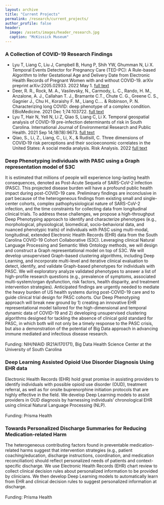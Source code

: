 ```yaml
---
layout: archive
title: "Current Projects"
permalink: /research/current_projects/
author_profile: false
header:
  image: /assets/images/header_research.jpg
  caption: "McKissick Museum"
---
```


### A Collection of COVID-19 Research Findings
- Lyu T, Liang C, Liu J, Campbell B, Hung P, Shih YW, Ghumman N, Li X. Temporal Events Detector for Pregnancy Care (TED-PC): A Rule-based Algorithm to Infer Gestational Age and Delivery Date from Electronic Health Records of Pregnant Women with and without COVID-19. arXiv preprint arXiv:2205.02933. 2022 May 1. [full text](https://arxiv.org/abs/2205.02933)
- Deer, R. R., Rock, M. A., Vasilevsky, N., Carmody, L. C., Rando, H. M., Anzalone, A. J., Callahan T. J., Bramante C.T., Chute C. G., Greene C. S., Gagnier J., Chu H., Koraishy F. M., Liang C.... & Robinson, P. N. Characterizing long COVID: deep phenotype of a complex condition. EBioMedicine. 2021 Dec 1;74:103722. [full text](https://www.sciencedirect.com/science/article/pii/S2352396421005168)
- Lyu T, Hair N, Yell N, Li Z, Qiao S, Liang C, Li X. Temporal geospatial analysis of COVID-19 pre-infection determinants of risk in South Carolina. International Journal of Environmental Research and Public Health. 2021 Sep 14;18(18):9673. [full text](https://www.mdpi.com/1660-4601/18/18/9673)
- Qiao, S., Li, Z., Liang, C., Li, X., & Rudisill, C. Three dimensions of COVID‐19 risk perceptions and their socioeconomic correlates in the United States: A social media analysis. Risk Analysis. 2022 [full text](https://pubmed.ncbi.nlm.nih.gov/35822654/)


### Deep Phenotyping individuals with PASC using a Graph representation model of S3C
It is estimated that millions of people will experience long-lasting health consequences, denoted as Post-Acute Sequela of SARS-CoV-2 infection (PASC). This projected disease burden will have a profound public health impact during post-COVID-19 care. Preliminary findings are inconclusive in part because of the heterogeneous findings from existing small and single-center cohorts, complex pathophysiological nature of SARS-CoV-2 infection, and the time constraints for collecting data from longitudinal clinical trials. To address these challenges, we propose a high-throughput Deep Phenotyping approach to identify and characterize phenotypes (e.g., morphological, physiological, biomedical, socio-behavioral data, and nuanced phenotypic traits) of individuals with PASC using multi-modal, longitudinal, extended Electronic Health Records (EHR) data from the South Carolina COVID-19 Cohort Collaborative (S3C). Leveraging clinical Natural Language Processing and Semantic Web Ontology methods, we will design and construct a Graph representational model on top of S3C. We will develop unsupervised Graph-based clustering algorithms, including Deep Learning, and incorporate multi-level and iterative clinical evaluation to detect, identify, and validate Graph-based phenotypes for individuals with PASC. We will exploratory analyze validated phenotypes to answer a list of high-profile research questions (e.g., prevalence of symptoms, associated multi-system/organ dysfunction, risk factors, health disparity, and treatment intervention strategies). Anticipated findings are urgently needed to mediate the heavy burden of US health systems during post-COVID-19 care and to guide clinical trial design for PASC cohorts. Our Deep Phenotyping approach will break new ground by 1) creating an innovative EHR representational model tailored for the high-dimensional and temporal dynamic data of COVID-19 and 2) developing unsupervised clustering algorithms designed for tackling the absence of clinical gold standard for PASC, in which both will not only be a timely response to the PASC crisis, but also a demonstration of the potential of Big Data approach in advancing immune mediated and infectious disease research.
<br/>
<br/>
Funding: NIH/NIAID (R21AI170171), Big Data Health Science Center at the University of South Carolina


### Deep Learning Assisted Opioid Use Disorder Diagnosis Using EHR data
Electronic Health Records (EHR) hold great promise in assisting providers to identify individuals with possible opioid use disorder (OUD), treatment referral, as well as for onsite buprenorphine initiation protocols that are highly effective in the field. We develop Deep Learning models to assist providers in OUD diagnosis by harnessing individuals’ chronological EHR using clinical Natural Language Processing (NLP). 
<br/>
<br/>
Funding: Prisma Health

### Towards Personalized Discharge Summaries for Reducing Medication-related Harm
The heterogeneous contributing factors found in preventable medication-related harms suggest that intervention strategies (e.g., patient coaching/education, discharge instructions, coordination, and medication reconciliation) should reflect personalized needs of patients and context-specific discharge. We use Electronic Health Records (EHR) chart review to collect clinical decision rules about personalized information to be provided by clinicians. We then develop Deep Learning models to automatically learn from EHR and clinical decision rules to suggest personalized information at discharge. 
<br/>
<br/>
Funding: Prisma Health
